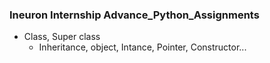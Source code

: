 ### Ineuron Internship Advance_Python_Assignments
- Class, Super class
  - Inheritance, object, Intance, Pointer, Constructor... 
